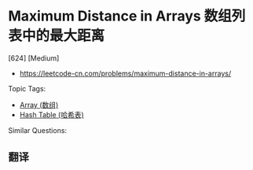 # Maximum Distance in Arrays 数组列表中的最大距离

[624] [Medium]

- https://leetcode-cn.com/problems/maximum-distance-in-arrays/

Topic Tags:

- [Array (数组)](https://leetcode-cn.com/tag/array/)
- [Hash Table (哈希表)](https://leetcode-cn.com/tag/hash-table/)

Similar Questions:

## 翻译
